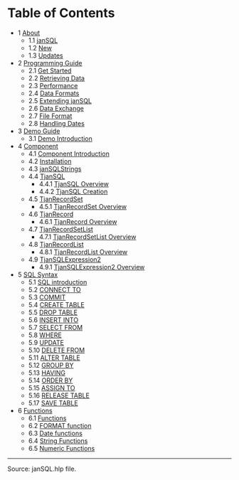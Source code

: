 # Table of Contents

* 1 [About](about.md)
  * 1.1 [janSQL](about.md#11-jansql)
  * 1.2 [New](about.md#12-new)
  * 1.3 [Updates](about.md#13-updates)
* 2 [Programming Guide](programming.md)
  * 2.1 [Get Started](programming.md#21-get-started)
  * 2.2 [Retrieving Data](programming.md#22-retrieving-data)
  * 2.3 [Performance](programming.md#23-performance)
  * 2.4 [Data Formats](programming.md#24-data-formats)
  * 2.5 [Extending janSQL](programming.md#25-extending-jansql)
  * 2.6 [Data Exchange](programming.md#26-data-exchange)
  * 2.7 [File Format](programming.md#27-file-format)
  * 2.8 [Handling Dates](programming.md#28-handling-dates)
* 3 [Demo Guide](demo.md)
  * 3.1 [Demo Introduction](demo.md#31-demo-introduction)
* 4 [Component](component.md)
  * 4.1 [Component Introduction](component.md#41-component-introduction)
  * 4.2 [Installation](component.md#42-installation)
  * 4.3 [janSQLStrings](component.md#43-jansqlstrings)
  * 4.4 [TjanSQL](component.md#44-tjansql)
    * 4.4.1 [TjanSQL Overview](component.md#441-tjansql-overview)
    * 4.4.2 [TjanSQL Creation](component.md#442-tjansql-creation)
  * 4.5 [TjanRecordSet](component.md#45-tjanrecordset)
    * 4.5.1 [TjanRecordSet Overview](component.md#451-tjanrecordset-overview)
  * 4.6 [TjanRecord](component.md#46-tjanrecord)
    * 4.6.1 [TjanRecord Overview](component.md#461-tjanrecord-overview)
  * 4.7 [TjanRecordSetList](component.md#47-tjanrecordsetlist)
    * 4.7.1 [TjanRecordSetList Overview](component.md#471-tjanrecordsetlist-overview)
  * 4.8 [TjanRecordList](component.md#48-tjanrecordlist)
    * 4.8.1 [TjanRecordList Overview](component.md#481-tjanrecordlist-overview)
  * 4.9 [TjanSQLExpression2](component.md#49-tjansqlexpression2)
    * 4.9.1 [TjanSQLExpression2 Overview](component.md#491-tjansqlexpression2-overview)
* 5 [SQL Syntax](sql_syntax.md)
  * 5.1 [SQL introduction](sql_syntax.md#51-sql-introduction)
  * 5.2 [CONNECT TO](sql_syntax.md#51-connect-to)
  * 5.3 [COMMIT](sql_syntax.md#52-commit)
  * 5.4 [CREATE TABLE](sql_syntax.md#54-create-table)
  * 5.5 [DROP TABLE](sql_syntax.md#55-drop-table)
  * 5.6 [INSERT INTO](sql_syntax.md#56-insert-into)
  * 5.7 [SELECT FROM](sql_syntax.md#57-select-from)
  * 5.8 [WHERE](sql_syntax.md#58-where)
  * 5.9 [UPDATE](sql_syntax.md#59-update)
  * 5.10 [DELETE FROM](sql_syntax.md#510-delete-from)
  * 5.11 [ALTER TABLE](sql_syntax.md#511-alter-table)
  * 5.12 [GROUP BY](sql_syntax.md#512-group-by)
  * 5.13 [HAVING](sql_syntax.md#513-having)
  * 5.14 [ORDER BY](sql_syntax.md#514-order-by)
  * 5.15 [ASSIGN TO](sql_syntax.md#515-assign-to)
  * 5.16 [RELEASE TABLE](sql_syntax.md#516-release-table)
  * 5.17 [SAVE TABLE](sql_syntax.md#517-save-table)
* 6 [Functions](functions.md)
  * 6.1 [Functions](functions.md#61-functions)
  * 6.2 [FORMAT function](functions.md#62-format-function)
  * 6.3 [Date functions](functions.md#63-date-functions)
  * 6.4 [String Functions](functions.md#64-string-functions)
  * 6.5 [Numeric Functions](functions.md#65-numeric-functions)

-----
Source: janSQL.hlp file.
